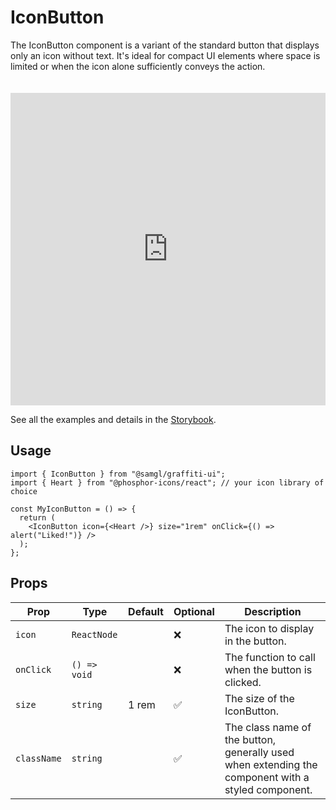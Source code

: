 # IconButton

The IconButton component is a variant of the standard button that displays only an icon without text. It's ideal for compact UI elements where space is limited or when the icon alone sufficiently conveys the action.

<iframe src="https://samhynds.github.io/graffiti-ui/?path=/story/buttons-icon--example-icon-button&viewMode=story&shortcuts=false&singleStory=true"
     style="width:100%; height:500px; border:0; margin-top: 20px;"
     title="graffiti-iconbutton-example-1"
   ></iframe>

See all the examples and details in the [Storybook](https://samhynds.github.io/graffiti-ui/?path=/docs/buttons-icon--docs).

## Usage

```tsx
import { IconButton } from "@samgl/graffiti-ui";
import { Heart } from "@phosphor-icons/react"; // your icon library of choice

const MyIconButton = () => {
  return (
    <IconButton icon={<Heart />} size="1rem" onClick={() => alert("Liked!")} />
  );
};
```

## Props

| Prop        | Type         | Default | Optional | Description                                                                                        |
| ----------- | ------------ | ------- | -------- | -------------------------------------------------------------------------------------------------- |
| `icon`      | `ReactNode`  |         | ❌       | The icon to display in the button.                                                                 |
| `onClick`   | `() => void` |         | ❌       | The function to call when the button is clicked.                                                   |
| `size`      | `string`     | 1 rem   | ✅       | The size of the IconButton.                                                                        |
| `className` | `string`     |         | ✅       | The class name of the button, generally used when extending the component with a styled component. |
